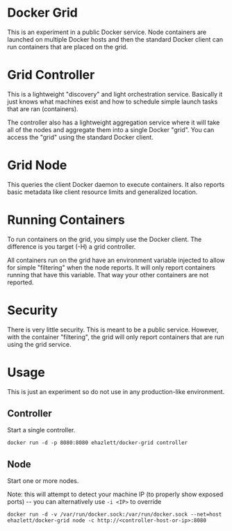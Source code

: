 # Docker Grid
This is an experiment in a public Docker service.  Node containers are launched on multiple Docker hosts and then the standard Docker client can run containers that are placed on the grid.

# Grid Controller
This is a lightweight "discovery" and light orchestration service.  Basically it just knows what machines exist and how to schedule simple launch tasks that are ran (containers).

The controller also has a lightweight aggregation service where it will take all of the nodes and aggregate them into a single Docker "grid".  You can access the "grid" using the standard Docker client.

# Grid Node
This queries the client Docker daemon to execute containers.  It also reports basic metadata like client resource limits and generalized location.

# Running Containers
To run containers on the grid, you simply use the Docker client.  The difference is you target (-H) a grid controller.

All containers run on the grid have an environment variable injected to allow for simple "filtering" when the node reports.  It will only report containers running that have this variable.  That way your other containers are not reported.

# Security
There is very little security.  This is meant to be a public service.  However, with the container "filtering", the grid will only report containers that are run using the grid service.

# Usage
This is just an experiment so do not use in any production-like environment.

## Controller
Start a single controller.

`docker run -d -p 8080:8080 ehazlett/docker-grid controller`

## Node
Start one or more nodes.

Note: this will attempt to detect your machine IP (to properly show exposed ports) -- you can alternatively use `-i <IP>` to override

`docker run -d -v /var/run/docker.sock:/var/run/docker.sock --net=host ehazlett/docker-grid node -c http://<controller-host-or-ip>:8080`
